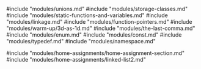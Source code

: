 #include "modules/unions.md"
#include "modules/storage-classes.md"
#include "modules/static-functions-and-variables.md"
#include "modules/linkage.md"
#include "modules/function-pointers.md"
#include "modules/warm-up/3d-as-1d.md"
#include "modules/the-last-comma.md"
#include "modules/enum.md"
#include "modules/const.md"
#include "modules/typedef.md"
#include "modules/namespace.md"

#include "modules/home-assignments/home-assignment-section.md"
#include "modules/home-assignments/linked-list2.md"
